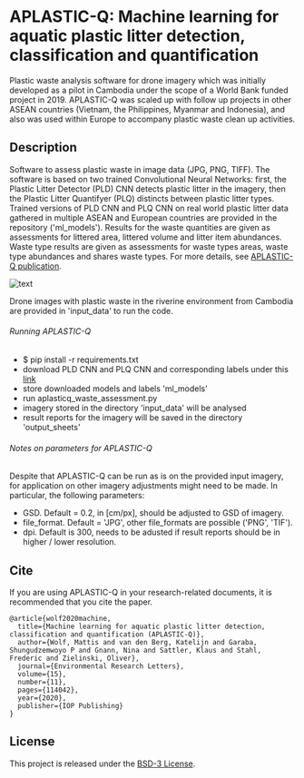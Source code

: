 # APLASTIC-Q: Machine learning for aquatic plastic litter detection, classification and quantification

Plastic waste analysis software for drone imagery which was initially developed as a pilot in Cambodia under the scope of a World Bank funded project in 2019. APLASTIC-Q was scaled up with follow up projects in other ASEAN countries (Vietnam, the Philippines, Myanmar and Indonesia), and also was used within Europe to accompany plastic waste clean up activities.

## Description

Software to assess plastic waste in image data (JPG, PNG, TIFF). The software is based on two trained Convolutional Neural Networks: first, the Plastic Litter Detector (PLD) CNN detects plastic litter in the imagery, then the Plastic Litter Quantifyer (PLQ) distincts between plastic litter types. Trained versions of PLD CNN and PLQ CNN on real world plastic litter data gathered in multiple ASEAN and European countries are provided in the repository ('ml_models'). Results for the waste quantities are given as assessments for littered area, littered volume and litter item abundances. Waste type results are given as assessments for waste types areas, waste type abundances and shares waste types. For more details, see [APLASTIC-Q publication](https://iopscience.iop.org/article/10.1088/1748-9326/abbd01/meta).


![text](readme/Figure_2_final.png)

Drone images with plastic waste in the riverine environment from Cambodia are provided in 'input_data' to run the code.


###### Running APLASTIC-Q
- $ pip install -r requirements.txt
- download PLD CNN and PLQ CNN and corresponding labels under this [link](https://cloud.dfki.de/owncloud/index.php/s/MPoQbNCgJiPFQMM)
- store downloaded models and labels 'ml_models'
- run aplasticq_waste_assessment.py
- imagery stored in the directory 'input_data' will be analysed
- result reports for the imagery will be saved in the directory 'output_sheets'

###### Notes on parameters for APLASTIC-Q
Despite that APLASTIC-Q can be run as is on the provided input imagery, for application on other imagery adjustments might need to be made. In particular, the following parameters:
- GSD. Default = 0.2, in [cm/px], should be adjusted to GSD of imagery.
- file_format. Default = 'JPG', other file_formats are possible ('PNG', 'TIF').
- dpi. Default is 300, needs to be adusted if result reports should be in higher / lower resolution. 

## Cite

If you are using APLASTIC-Q in your research-related documents, it is recommended that you cite the paper.

```
@article{wolf2020machine,
  title={Machine learning for aquatic plastic litter detection, classification and quantification (APLASTIC-Q)},
  author={Wolf, Mattis and van den Berg, Katelijn and Garaba, Shungudzemwoyo P and Gnann, Nina and Sattler, Klaus and Stahl, Frederic and Zielinski, Oliver},
  journal={Environmental Research Letters},
  volume={15},
  number={11},
  pages={114042},
  year={2020},
  publisher={IOP Publishing}
}
```





## License
This project is released under the [BSD-3 License](https://opensource.org/licenses/BSD-3-Clause).
